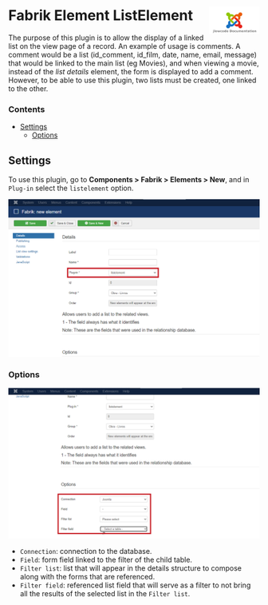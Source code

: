 # Fabrik Element ListElement <img src="../images/jlowcodelogo.png" width="102px" align="right" />

The purpose of this plugin is to allow the display of a linked list on the view page of a record. An example of usage is comments. A comment would be a list (id_comment, id_film, date, name, email, message) that would be linked to the main list (eg Movies), and when viewing a movie, instead of the *list details* element, the form is displayed to add a comment. However, to be able to use this plugin, two lists must be created, one linked to the other.

### Contents
- [Settings](#Settings)
  - [Options](#options)

## Settings

To use this plugin, go to **Components > Fabrik > Elements > New**, and in `Plug-in` select the `listelement` option.

<img src="../images/listelement1.png" width="900px" />

### Options

<img src="../images/listelement2.png" width="900px" />

- `Connection`: connection to the database.
- `Field`: form field linked to the filter of the child table.
- `Filter list`: list that will appear in the details structure to compose along with the forms that are referenced.
- `Filter field`: referenced list field that will serve as a filter to not bring all the results of the selected list in the `Filter list`.
